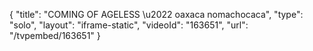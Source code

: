 {
    "title": "COMING OF AGELESS \u2022 oaxaca nomachocaca",
    "type": "solo",
    "layout": "iframe-static",
    "videoId": "163651",
    "url": "\/tvpembed\/163651"
}